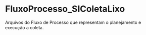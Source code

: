 # FluxoProcesso_SIColetaLixo
Arquivos do Fluxo de Processo que representam o planejamento e execução a coleta.
